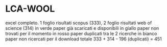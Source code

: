 # LCA-WOOL
excel completo. 1 foglio risultati scopus (333), 2 foglio risultati web of science (314)
in verde paper già scaricati e disponibili
in giallo paper non trovati per il momento
in rosso paper duplicati tra le 2 ricerche
in bianco paper non ricercati per il download
totale 333 + 314 - 196 (duplicati) = 451

